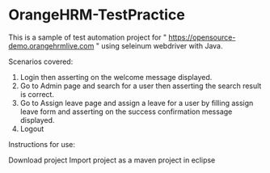 # OrangeHRM-TestPractice

This is a sample of test automation project for " https://opensource-demo.orangehrmlive.com " using seleinum webdriver with Java.

Scenarios covered:

1. Login then asserting on the welcome message displayed.
2. Go to Admin page and search for a user then asserting the search result is correct.
3. Go to Assign leave page and assign a leave for a user by filling assign leave form and asserting on the success confirmation message displayed.
4. Logout


Instructions for use:

Download project
Import project as a maven project in eclipse
